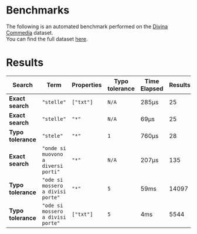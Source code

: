 
# Benchmarks

The following is an automated benchmark performed on the [Divina Commedia](https://en.wikipedia.org/wiki/Divina_Commedia) dataset. <br />
You can find the full dataset [here](https://github.com/nearform/lyra/blob/main/packages/benchmarks/dataset/divinaCommedia.json).

# Results


| Search             | Term                                  | Properties | Typo tolerance | Time Elapsed  | Results     |
|--------------------|---------------------------------------|------------|----------------|---------------|-------------|
| **Exact search**   | `"stelle"`                          | `["txt"]`| `N/A`        | 285μs | 25 |
| **Exact search**   | `"stelle"`                          | `"*"`    | `N/A`        | 69μs | 25 |
| **Typo tolerance** | `"stele"`                           | `"*"`    | `1`          | 760μs | 28 | 
| **Exact search**   | `"onde si muovono a diversi porti"` | `"*"`    | `N/A`        | 207μs | 135 | 
| **Typo tolerance** | `"ode si mossero a divisi porte"`   | `"*"`    | `5`          | 59ms | 14097 | 
| **Typo tolerance** | `"ode si mossero a divisi porte"`   | `["txt"]`| `5`          | 4ms | 5544 |


